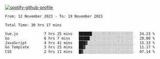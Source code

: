 [![spotify-github-profile](https://spotify-github-profile.vercel.app/api/view?uid=313pysyt3uxkjdidtiuvzf7nrnnu&cover_image=true&theme=natemoo-re&show_offline=false&background_color=121212&interchange=false&bar_color=53b14f&bar_color_cover=false)](https://spotify-github-profile.vercel.app/api/view?uid=313pysyt3uxkjdidtiuvzf7nrnnu&redirect=true)

<!--START_SECTION:waka-->

```txt
From: 12 November 2023 - To: 19 November 2023

Total Time: 30 hrs 17 mins

Vue.js            7 hrs 25 mins   ██████░░░░░░░░░░░░░░░░░░░   24.23 %
Go                6 hrs 7 mins    █████░░░░░░░░░░░░░░░░░░░░   20.00 %
JavaScript        4 hrs 41 mins   ███▓░░░░░░░░░░░░░░░░░░░░░   15.33 %
Go Template       3 hrs 25 mins   ██▓░░░░░░░░░░░░░░░░░░░░░░   11.17 %
CSS               2 hrs 11 mins   █▓░░░░░░░░░░░░░░░░░░░░░░░   07.14 %
```

<!--END_SECTION:waka-->